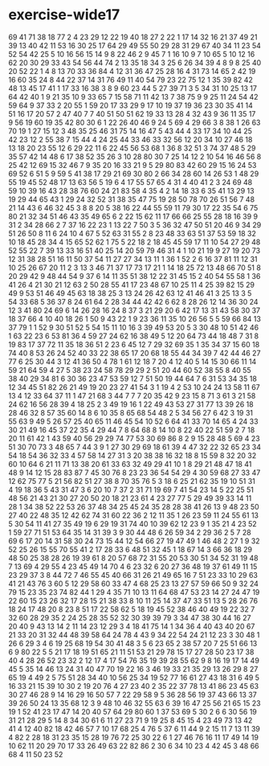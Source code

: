 # exercise-wide17
69
41
71
38
18
77
2
4
23
29
12
22
19
40
18
27
2
22
1
17
14
32
16
21
37
49
21
39
13
40
42
11
53
16
30
25
17
64
29
49
55
50
29
28
31
29
67
40
34
11
23
54
52
54
42
25
5
10
16
56
15
14
9
8
22
46
2
9
45
7
1
16
10
9
7
10
65
5
10
12
16
62
20
30
29
33
43
54
56
44
74
2
13
35
18
34
3
25
6
26
34
39
4
8
9
8
25
40
20
52
22
1
4
8
13
70
33
36
84
4
12
31
36
47
25
28
16
4
31
73
14
65
2
42
19
16
60
35
24
8
44
22
37
14
31
76
49
11
40
54
79
23
22
75
12
1
35
39
82
42
48
13
45
17
41
1
17
33
16
38
3
8
9
60
23
44
5
27
39
71
3
5
34
31
10
25
13
17
64
42
40
1
9
21
35
10
9
33
65
7
15
58
71
11
42
13
7
38
75
9
9
25
11
24
54
42
59
64
9
37
33
2
20
55
1
59
20
17
33
29
9
17
10
19
37
19
36
23
30
35
41
14
51
16
17
20
57
2
47
40
7
7
40
51
50
51
62
19
33
13
28
4
32
43
9
36
11
35
17
9
56
19
60
19
35
42
80
30
6
1
22
26
40
46
9
24
5
69
4
29
66
3
8
38
1
26
63
70
19
1
27
15
12
3
48
35
25
46
31
75
14
16
47
5
43
44
4
33
17
34
10
44
25
42
23
12
2
55
38
7
15
44
4
24
25
44
33
46
33
32
56
12
20
34
10
27
46
18
13
18
20
23
55
12
6
29
22
11
6
22
45
56
53
68
1
36
8
32
51
3
74
37
48
5
29
35
57
42
14
48
6
17
38
52
35
26
3
10
28
80
30
7
25
14
12
2
10
54
16
46
56
8
25
42
12
69
15
32
46
7
9
35
20
16
33
21
9
5
29
80
83
42
60
29
15
16
24
53
69
52
6
51
5
9
59
5
41
38
17
29
21
69
30
80
2
66
34
28
60
14
26
53
1
48
29
55
19
45
52
48
17
13
63
56
5
19
6
4
17
55
57
65
4
31
4
40
41
2
3
24
69
48
59
10
39
16
43
28
38
76
60
24
21
83
58
4
35
4
2
14
18
33
6
35
41
13
29
13
19
29
44
65
43
1
29
24
32
52
31
38
35
47
75
19
28
50
78
70
26
51
56
7
48
21
14
43
6
46
32
45
3
8
8
20
5
38
16
22
44
55
59
11
79
30
17
22
35
54
6
75
80
21
32
34
51
46
43
35
49
65
6
2
22
15
62
11
17
66
66
25
55
28
18
16
39
9
31
2
34
28
66
2
7
37
16
22
23
1
13
22
7
50
3
5
36
32
47
50
51
20
46
9
34
29
51
26
50
8
11
6
24
10
4
67
5
52
63
31
55
2
8
23
48
33
63
51
37
53
59
18
32
10
18
45
28
34
4
15
65
52
62
1
75
5
22
18
2
18
45
45
59
17
11
10
54
27
29
48
52
55
22
7
39
13
33
16
51
40
25
14
20
59
79
46
31
4
1
10
21
19
9
27
19
20
73
12
31
38
28
51
16
11
50
37
54
11
27
27
34
13
11
1
36
1
52
2
6
16
37
81
11
12
31
10
25
26
67
20
11
2
3
13
3
46
71
37
17
73
17
21
1
14
18
25
72
13
48
66
70
51
8
20
29
42
9
48
44
54
9
37
6
14
11
35
51
38
12
22
31
45
15
2
40
54
55
58
1
36
41
26
4
21
30
21
12
63
2
50
28
55
41
17
23
48
67
10
25
11
4
25
39
82
15
29
49
9
53
51
46
49
45
63
18
38
25
3
13
24
26
42
63
12
41
46
41
3
25
13
3
5
54
33
68
5
36
37
8
24
61
64
2
28
34
44
42
42
6
62
8
28
26
12
14
36
30
24
12
3
41
80
24
69
6
14
26
28
16
24
8
37
3
21
29
20
6
42
17
13
31
43
58
30
37
18
37
66
4
10
40
18
26
1
50
9
43
22
1
9
23
36
11
35
10
26
56
5
5
59
66
84
13
37
79
1
1
52
9
30
51
52
5
54
15
11
10
16
3
39
49
53
20
5
3
30
48
10
51
42
46
1
63
22
23
6
53
81
36
4
59
27
24
62
16
38
49
5
12
20
64
73
44
18
48
7
31
8
19
83
17
37
72
11
35
18
36
51
2
23
6
45
12
7
29
32
69
35
1
35
34
37
15
60
18
74
40
8
53
26
24
52
40
33
22
38
65
17
20
68
18
55
44
34
39
7
42
44
46
27
77
6
25
30
44
3
12
41
36
50
4
78
1
61
12
18
7
20
4
12
40
5
14
15
30
66
11
14
59
21
64
59
4
27
5
38
23
24
58
78
29
29
2
51
20
44
60
52
38
55
8
40
55
38
40
29
34
81
6
30
36
23
47
53
59
12
7
51
50
19
44
64
7
6
31
53
34
35
18
12
34
45
51
82
26
21
49
19
20
23
27
41
54
3
1
19
4
2
53
10
24
24
13
58
11
67
13
4
12
33
64
37
11
1
47
21
68
3
44
7
7
7
20
35
42
9
23
15
8
71
3
61
3
21
58
24
62
16
56
28
39
4
18
25
2
3
49
19
16
1
22
49
43
53
27
31
77
13
39
26
18
28
46
32
8
57
35
60
14
8
6
10
35
8
65
68
54
48
2
5
34
56
27
6
42
3
19
31
55
63
9
49
5
26
57
25
40
65
11
46
45
54
10
52
6
64
41
33
70
14
65
4
24
33
30
21
49
16
45
37
22
35
4
29
44
7
8
64
68
8
14
10
8
22
40
22
51
59
2
7
18
20
11
61
42
1
43
59
40
56
29
29
74
77
53
30
69
86
8
2
9
15
28
48
5
69
4
23
51
30
70
73
3
48
65
7
44
3
9
1
27
30
29
69
18
61
39
4
47
32
22
32
65
23
34
54
18
54
36
32
33
4
57
58
14
27
31
3
20
38
38
16
32
18
8
15
59
8
32
20
32
60
10
64
6
21
11
71
13
38
20
61
33
63
32
49
29
41
10
1
8
29
21
48
47
18
41
48
9
14
12
15
28
83
87
7
45
30
76
8
23
23
36
54
54
29
4
30
59
68
27
33
47
12
62
75
77
5
21
56
82
51
27
38
8
70
35
76
5
3
18
6
25
21
62
35
19
10
51
31
4
19
18
36
5
43
31
47
3
6
20
10
7
37
2
31
71
19
69
7
41
54
23
14
5
22
25
51
48
56
21
43
21
30
27
20
50
20
18
21
23
61
4
23
27
77
5
29
49
39
33
14
11
28
1
34
38
52
22
53
26
37
48
34
25
45
24
35
28
28
38
41
26
13
9
48
23
50
27
40
22
48
35
12
42
62
74
31
60
22
36
2
12
11
35
1
26
23
59
11
24
55
61
13
5
30
54
11
41
27
35
49
19
6
29
19
31
74
40
10
39
62
12
23
9
1
35
21
4
23
52
1
59
27
71
51
53
64
35
14
31
39
3
9
30
44
48
6
26
59
34
2
29
36
2
5
7
28
69
6
17
20
14
31
58
30
24
73
15
44
12
54
66
27
19
47
49
1
46
48
2
27
1
9
32
52
25
26
15
55
70
55
41
2
17
28
33
6
48
51
32
45
1
18
67
14
3
66
36
18
29
48
50
25
38
28
26
19
39
61
8
20
57
68
72
31
55
20
53
30
51
34
52
31
19
48
7
13
69
4
29
55
4
23
45
49
14
70
4
6
23
32
6
20
27
36
48
19
37
61
49
11
15
23
29
37
3
8
44
72
7
46
55
45
40
66
31
26
21
49
65
16
7
51
23
33
10
29
63
41
21
43
76
3
60
5
12
29
58
60
33
47
4
68
25
23
13
27
57
59
66
50
9
32
24
79
15
23
35
23
74
82
44
1
29
4
35
71
10
13
11
64
68
47
53
23
14
27
24
47
19
22
60
15
23
26
32
17
28
15
21
38
33
8
10
11
25
14
37
47
33
51
13
5
28
26
76
18
24
17
48
20
8
23
8
51
17
22
58
62
5
18
19
45
52
38
46
40
49
19
22
32
7
32
60
28
29
35
2
24
25
28
35
52
32
30
39
39
79
3
34
47
38
30
44
16
27
20
40
9
43
13
14
2
11
14
23
12
29
3
4
18
41
75
14
1
34
36
4
40
43
40
20
67
21
33
20
31
32
44
48
39
58
64
24
78
4
43
9
34
22
54
24
21
12
23
3
30
48
1
26
6
29
3
4
6
19
25
68
19
54
30
41
48
3
5
6
23
65
2
38
57
20
7
25
51
66
13
6
9
80
22
5
5
21
17
18
19
51
65
21
11
51
53
21
29
78
15
17
27
28
50
23
17
38
40
4
28
26
52
23
32
2
12
17
4
17
54
76
35
19
39
28
55
62
9
8
16
19
17
14
49
45
5
35
14
46
13
24
31
40
47
70
19
22
16
3
46
19
33
21
35
29
13
26
29
8
27
65
19
4
49
2
5
75
51
28
34
40
10
56
25
34
19
52
77
16
61
27
43
18
31
6
49
5
16
33
21
15
39
10
30
2
19
20
76
4
27
23
40
2
35
22
37
78
13
41
86
23
45
63
30
27
46
28
9
14
16
29
16
50
57
7
22
29
58
9
5
36
28
56
19
37
43
66
13
37
39
26
50
24
13
35
68
12
3
9
48
10
46
32
55
63
6
39
16
47
25
56
21
65
15
23
19
1
52
41
23
17
47
14
20
40
57
64
29
80
60
1
37
53
69
5
30
2
6
6
30
56
19
31
21
28
29
5
14
8
34
30
61
6
11
27
23
71
9
19
25
8
45
15
4
23
49
73
13
42
41
4
12
40
82
18
42
46
57
7
10
17
68
25
4
76
5
37
6
11
44
9
2
15
11
7
13
11
39
4
82
2
28
18
31
23
35
15
28
19
76
72
25
30
22
6
1
27
46
76
16
11
17
49
14
19
10
62
11
20
29
70
17
33
26
49
63
22
82
86
2
30
6
34
10
23
4
42
45
3
48
66
68
4
11
50
23
52
